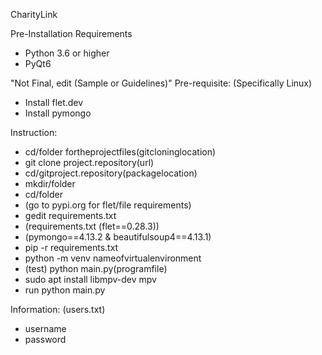 CharityLink

Pre-Installation Requirements
- Python 3.6 or higher
- PyQt6

"Not Final, edit (Sample or Guidelines)"
Pre-requisite: (Specifically Linux)
- Install flet.dev
- Install pymongo

Instruction:
- cd/folder fortheprojectfiles(gitcloninglocation)
- git clone project.repository(url)
- cd/gitproject.repository(packagelocation)
- mkdir/folder
- cd/folder
- (go to pypi.org for flet/file requirements)
- gedit requirements.txt
- (requirements.txt (flet==0.28.3))
- (pymongo==4.13.2 & beautifulsoup4==4.13.1)
- pip -r requirements.txt
- python -m venv nameofvirtualenvironment
- (test) python main.py(programfile)
- sudo apt install libmpv-dev mpv
- run python main.py

Information: 
(users.txt)
- username
- password

